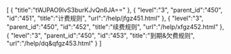 [
	{
		"title":"tWJPAO9lvS3burKJvQn6JA=="
	},
	{
		"level":"3",
		"parent_id":"450",
		"id":"451",
		"title":"计费规则",
		"url":"/help/jfgz451.html"
	},
	{
		"level":"3",
		"parent_id":"450",
		"id":"452",
		"title":"续费规则",
		"url":"/help/xfgz452.html"
	},
	{
		"level":"3",
		"parent_id":"450",
		"id":"453",
		"title":"到期&欠费规则",
		"url":"/help/dq&qfgz453.html"
	}
]